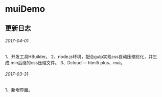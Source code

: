 # muiDemo

## 更新日志
###### 2017-04-01
1、开发工具HBuilder。
2、node.js环境，配合gulp实现css自动压缩优化，并生成.min后缀的css压缩文件。
3、Dcloud -- html5 plus、mui。

###### 2017-03-31
1、新增界面。
